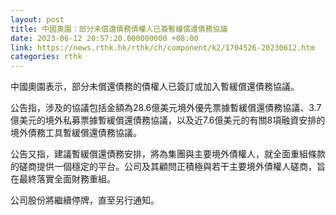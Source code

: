 ```yaml
---
layout: post
title: 中國奧園：部分未償還債務債權人已簽暫緩償還債務協議
date: 2023-06-12 20:57:20.000000000 +08:00
link: https://news.rthk.hk/rthk/ch/component/k2/1704526-20230612.htm
categories: rthk
---
```


中國奧園表示，部分未償還債務的債權人已簽訂或加入暫緩償還債務協議。

公告指，涉及的協議包括金額為28.6億美元境外優先票據暫緩償還債務協議、3.7億美元的境外私募票據暫緩償還債務協議，以及近7.6億美元的有關8項融資安排的境外債務工具暫緩償還債務協議。

公告又指，建議暫緩償還債務安排，將為集團與主要境外債權人，就全面重組條款的磋商提供一個穩定的平台。公司及其顧問正積極與若干主要境外債權人磋商，旨在最終落實全面財務重組。

公司股份將繼續停牌，直至另行通知。
